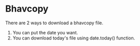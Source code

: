 # Bhavcopy
There are 2 ways to download a bhavcopy file.
1. You can put the date you want.
2. You can download today's file using date.today() function.
